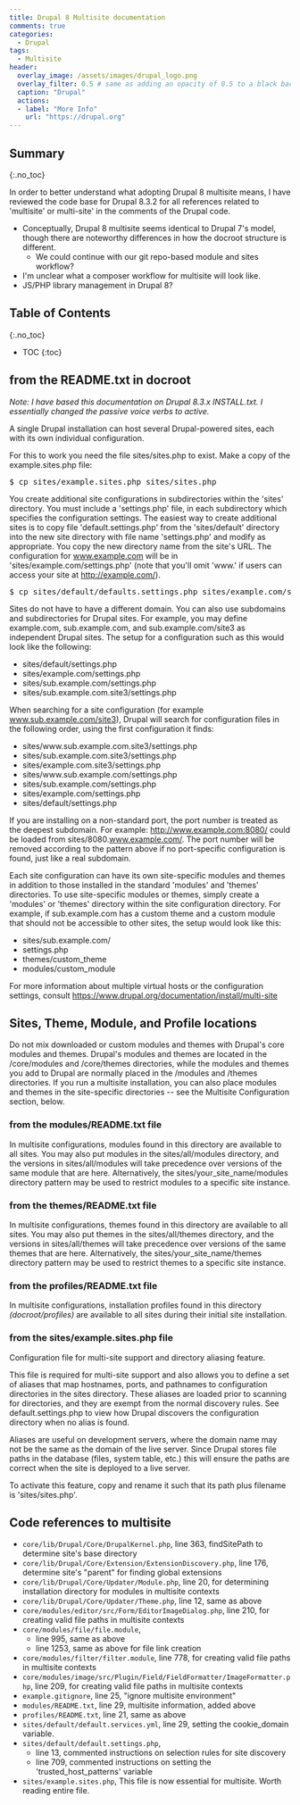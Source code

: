 ```yaml
---
title: Drupal 8 Multisite documentation
comments: true
categories:
  - Drupal
tags:
  - Multisite
header:
  overlay_image: /assets/images/drupal_logo.png
  overlay_filter: 0.5 # same as adding an opacity of 0.5 to a black background
  caption: "Drupal"
  actions:
  - label: "More Info"
    url: "https://drupal.org"
---
```



## Summary
{:.no_toc}

In order to better understand what adopting Drupal 8 multisite means, I have reviewed the code base for Drupal 8.3.2 for all references related to 'multisite' or multi-site' in the comments of the Drupal code.

* Conceptually, Drupal 8 multisite seems identical to Drupal 7's model, though there are noteworthy differences in how the docroot structure is different.
  * We could continue with our git repo-based module and sites workflow?
* I'm unclear what a composer workflow for multisite will look like.
* JS/PHP library management in Drupal 8?

## Table of Contents
{:.no_toc}
* TOC
{:toc}

## from the README.txt in docroot 

_Note: I have based this documentation on Drupal 8.3.x INSTALL.txt. I essentially changed the passive voice verbs to active._

A single Drupal installation can host several Drupal-powered sites, each with its own individual configuration.

For this to work you need the file sites/sites.php to exist. Make a copy of the example.sites.php file:

<pre>$ cp sites/example.sites.php sites/sites.php</pre>

You create additional site configurations in subdirectories within the 'sites' directory. You must include a 'settings.php' file, in each subdirectory which specifies the configuration settings. The easiest way to create additional sites is to copy file 'default.settings.php' from the 'sites/default' directory into the new site directory with file name 'settings.php' and modify as appropriate. You copy the new directory name from the site's URL. The configuration for www.example.com will be in 'sites/example.com/settings.php' (note that you'll omit 'www.' if users can access your site at http://example.com/).

<pre>$ cp sites/default/defaults.settings.php sites/example.com/settings.php</pre>

Sites do not have to have a different domain. You can also use subdomains and subdirectories for Drupal sites. For example, you may define example.com, sub.example.com, and sub.example.com/site3 as independent Drupal sites. The setup for a configuration such as this would look like the following:

<ul>
  <li>sites/default/settings.php </li>
  <li>sites/example.com/settings.php </li>
  <li>sites/sub.example.com/settings.php </li>
  <li>sites/sub.example.com.site3/settings.php</li>
</ul>

When searching for a site configuration (for example www.sub.example.com/site3), Drupal will search for configuration files in the following order, using the first configuration it finds:

<ul>
  <li>sites/www.sub.example.com.site3/settings.php </li>
  <li>sites/sub.example.com.site3/settings.php </li>
  <li>sites/example.com.site3/settings.php </li>
  <li>sites/www.sub.example.com/settings.php </li>
  <li>sites/sub.example.com/settings.php </li>
  <li>sites/example.com/settings.php </li>
  <li>sites/default/settings.php</li>
</ul>

If you are installing on a non-standard port, the port number is treated as the deepest subdomain. For example: http://www.example.com:8080/ could be loaded from sites/8080.www.example.com/. The port number will be removed according to the pattern above if no port-specific configuration is found, just like a real subdomain.

Each site configuration can have its own site-specific modules and themes in addition to those installed in the standard 'modules' and 'themes' directories. To use site-specific modules or themes, simply create a 'modules' or 'themes' directory within the site configuration directory. For example, if sub.example.com has a custom theme and a custom module that should not be accessible to other sites, the setup would look like this:

<ul>
  <li>sites/sub.example.com/ </li>
  <li>settings.php </li>
  <li>themes/custom_theme </li>
  <li>modules/custom_module</li>
</ul>

For more information about multiple virtual hosts or the configuration settings, consult https://www.drupal.org/documentation/install/multi-site

## Sites, Theme, Module, and Profile locations

Do not mix downloaded or custom modules and themes with Drupal's core modules and themes. Drupal's modules and themes are located in the /core/modules and /core/themes directories, while the modules and themes you add to Drupal are normally placed in the /modules and /themes directories. If you run a multisite installation, you can also place modules and themes in the site-specific directories -- see the Multisite Configuration section, below.

### from the modules/README.txt file

In multisite configurations, modules found in this directory are available to all sites. You may also put modules in the sites/all/modules directory, and the versions in sites/all/modules will take precedence over versions of the same module that are here. Alternatively, the sites/your_site_name/modules directory pattern may be used to restrict modules to a specific site instance.

### from the themes/README.txt file

In multisite configurations, themes found in this directory are available to all sites. You may also put themes in the sites/all/themes directory, and the versions in sites/all/themes will take precedence over versions of the same themes that are here. Alternatively, the sites/your_site_name/themes directory pattern may be used to restrict themes to a specific site instance.

### from the profiles/README.txt file

In multisite configurations, installation profiles found in this directory _(docroot/profiles)_ are available to all sites during their initial site installation.

### from the sites/example.sites.php file

Configuration file for multi-site support and directory aliasing feature.

This file is required for multi-site support and also allows you to define a set of aliases that map hostnames, ports, and pathnames to configuration directories in the sites directory. These aliases are loaded prior to scanning for directories, and they are exempt from the normal discovery rules. See default.settings.php to view how Drupal discovers the configuration directory when no alias is found.

Aliases are useful on development servers, where the domain name may not be the same as the domain of the live server. Since Drupal stores file paths in the database (files, system table, etc.) this will ensure the paths are correct when the site is deployed to a live server.

To activate this feature, copy and rename it such that its path plus filename is 'sites/sites.php'.


## Code references to multisite

* `core/lib/Drupal/Core/DrupalKernel.php`, line 363, findSitePath to determine site's base directory
* `core/lib/Drupal/Core/Extension/ExtensionDiscovery.php`, line 176, determine site's "parent" for finding global extensions
* `core/lib/Drupal/Core/Updater/Module.php`, line 20, for determining installation directory for modules in multisite contexts
* `core/lib/Drupal/Core/Updater/Theme.php`, line 12, same as above
* `core/modules/editor/src/Form/EditorImageDialog.php`, line 210, for creating valid file paths in multisite contexts
* `core/modules/file/file.module`, 
  * line 995, same as above
  * line 1253, same as above for file link creation
* `core/modules/filter/filter.module`, line 778, for creating valid file paths in multisite contexts
* `core/modules/image/src/Plugin/Field/FieldFormatter/ImageFormatter.php`, line 209, for creating valid file paths in multisite contexts
* `example.gitignore`, line 25, "ignore multisite environment"
* `modules/README.txt`, line 29, multisite information, added above
* `profiles/README.txt`, line 21, same as above
* `sites/default/default.services.yml`, line 29, setting the cookie_domain variable.
* `sites/default/default.settings.php`, 
  * line 13, commented instructions on selection rules for site discovery
  * line 709, commented instructions on setting the 'trusted_host_patterns' variable
* `sites/example.sites.php`, This file is now essential for multisite. Worth reading entire file.
